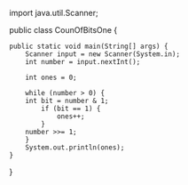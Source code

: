 import java.util.Scanner;

public class CounOfBitsOne {

	public static void main(String[] args) {
		Scanner input = new Scanner(System.in); 
		int number = input.nextInt(); 
		 
 		int ones = 0; 
 		 
 		while (number > 0) { 
		int bit = number & 1; 
 			if (bit == 1) { 
 				ones++; 
 			} 
		number >>= 1; 
 		} 
 		System.out.println(ones); 
	}

}
